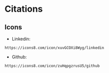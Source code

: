 # Citations

## Icons

- Linkedin:

```
https://icons8.com/icon/xuvGCOXi8Wyg/linkedin
```

- Github:

```
https://icons8.com/icon/zuHqpgzrusU5/github
```

